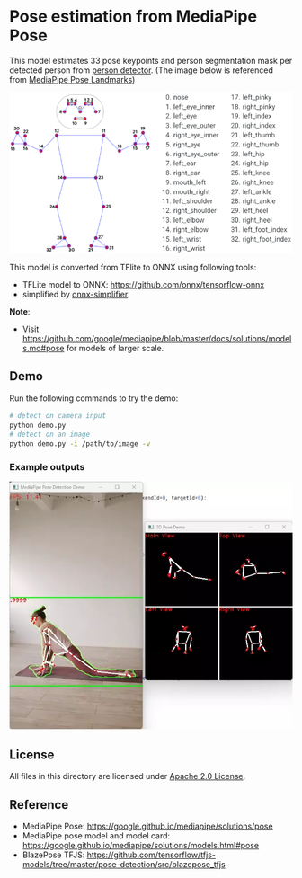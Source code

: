 # Pose estimation from MediaPipe Pose

This model estimates 33 pose keypoints and person segmentation mask per detected person from [person detector](../person_detection_mediapipe). (The image below is referenced from [MediaPipe Pose Landmarks](https://google.github.io/mediapipe/solutions/pose#pose-landmark-model-blazepose-ghum-3d))
 
![MediaPipe Pose Landmark](examples/pose_landmarks.png)

This model is converted from TFlite to ONNX using following tools:
- TFLite model to ONNX: https://github.com/onnx/tensorflow-onnx
- simplified by [onnx-simplifier](https://github.com/daquexian/onnx-simplifier)

**Note**:
- Visit https://github.com/google/mediapipe/blob/master/docs/solutions/models.md#pose for models of larger scale.
## Demo

Run the following commands to try the demo:
```bash
# detect on camera input
python demo.py
# detect on an image
python demo.py -i /path/to/image -v
```

### Example outputs

![webcam demo](examples/mpposeest_demo.webp)

## License

All files in this directory are licensed under [Apache 2.0 License](LICENSE).

## Reference
- MediaPipe Pose: https://google.github.io/mediapipe/solutions/pose
- MediaPipe pose model and model card: https://google.github.io/mediapipe/solutions/models.html#pose
- BlazePose TFJS: https://github.com/tensorflow/tfjs-models/tree/master/pose-detection/src/blazepose_tfjs
